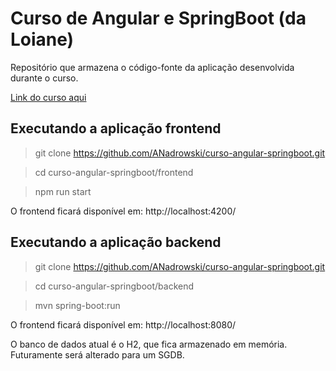 # Curso de Angular e SpringBoot (da Loiane)

Repositório que armazena o código-fonte da aplicação desenvolvida durante o curso.

[Link do curso aqui](https://www.youtube.com/watch?v=qJnjz8FIs6Q&list=PLGxZ4Rq3BOBpwaVgAPxTxhdX_TfSVlTcY)

## Executando a aplicação frontend

> git clone https://github.com/ANadrowski/curso-angular-springboot.git

> cd curso-angular-springboot/frontend

> npm run start

O frontend ficará disponível em: http://localhost:4200/

## Executando a aplicação backend

> git clone https://github.com/ANadrowski/curso-angular-springboot.git

> cd curso-angular-springboot/backend

> mvn spring-boot:run

O frontend ficará disponível em: http://localhost:8080/

O banco de dados atual é o H2, que fica armazenado em memória. Futuramente será alterado para um SGDB. 


